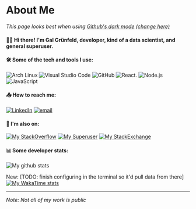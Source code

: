 # About Me

_This page looks best when using [Github's dark mode](https://twitter.com/github/status/1336362679506784256) [(change here)](https://github.com/settings/appearance)_

#### 👋🏻 Hi there! I'm Gal Grünfeld, developer, kind of a data scientist, and general superuser.

#### 🛠️ Some of the tech and tools I use:

![Arch Linux](http://img.shields.io/badge/-Arch%20Linux-informational?style=for-the-badge&logo=arch-linux&logoColor=white)
![Visual Studio Code](http://img.shields.io/badge/-VS%20Code-informational?style=for-the-badge&logo=visual-studio-code&logoColor=white)
![GitHub](http://img.shields.io/badge/-Github-informational?style=for-the-badge&logo=github&logoColor=white)
![React.](http://img.shields.io/badge/-React-informational?style=for-the-badge&logo=react&logoColor=white)
![Node.js](http://img.shields.io/badge/-Node-informational?style=for-the-badge&logo=node.js&logoColor=white)
![JavaScript](http://img.shields.io/badge/-Javascript-informational?style=for-the-badge&logo=javascript&logoColor=white)

<!--
#### Personal setup
![Manjaro](http://img.shields.io/badge/-Manjaro-informational?style=for-the-badge&logo=manjaro&logoColor=white)
![KDE](http://img.shields.io/badge/-KDE-informational?style=for-the-badge&logo=KDE&logoColor=white)
-->

#### 📤 How to reach me:

[![LinkedIn](http://img.shields.io/badge/-LinkedIn-informational?style=for-the-badge&logo=linkedin&logoColor=white)](https://linkedin.com/in/galgreenfield)
[![email](http://img.shields.io/badge/-Email-informational?style=for-the-badge&logo=gmail&logoColor=white)](mailto:galgreenfield@gmail.com)

#### 💬 I'm also on:

[![My StackOverflow](http://img.shields.io/badge/-StackOverflow-informational?style=for-the-badge&logo=Stack-Overflow&logoColor=white)](https://stackoverflow.com/users/5094787/gal-gr%c3%bcnfeld)
[![My Superuser](http://img.shields.io/badge/-SuperUser-informational?style=for-the-badge&logo=super-user&logoColor=white)](https://superuser.com/users/630055/gal-gr%c3%bcnfeld)
[![My StackExchange](http://img.shields.io/badge/-StackExchange-informational?style=for-the-badge&logo=stack-exchange&logoColor=white)](https://stackexchange.com/users/6594572/gal-gr%c3%bcnfeld?tab=accounts)

#### 📊 Some developer stats:

![My github stats](https://github-readme-stats.vercel.app/api?username=GalGreenfield&title_color=c9d1d9&text_color=c9d1d9&link_color=58a6ff&bg_color=0d1117&hide_border=true&count_private=true&show_icons=true&include_all_commits=true)

New: [TODO: finish configuring in the terminal so it'd pull data from there]
[![My WakaTime stats](https://github-readme-stats.vercel.app/api/wakatime?username=galgreenfield&title_color=c9d1d9&text_color=c9d1d9&link_color=58a6ff&bg_color=0d1117&hide_border=true&layout=compact)](https://wakatime.com/@GalGreenfield)

---

_Note: Not all of my work is public_
